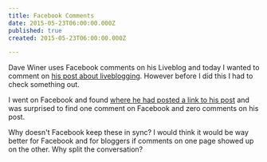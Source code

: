 ```yaml
---
title: Facebook Comments
date: 2015-05-23T06:00:00.000Z
published: true
created: 2015-05-23T06:00:00.000Z

---
```


Dave Winer uses Facebook comments on his Liveblog and today I wanted to comment on [his post about liveblogging](http://liveblog.co/users/davewiner/2015/05/22/thePointOfLiveblogging.html). However before I did this I had to check something out.

I went on Facebook and found [where he had posted a link to his post](https://www.facebook.com/dave.winer.12/posts/350709271803151) and was surprised to find one comment on Facebook and zero comments on his post.

Why doesn't Facebook keep these in sync? I would think it would be way better for Facebook and for bloggers if comments on one page showed up on the other. Why split the conversation?

